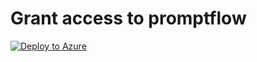# Grant access to promptflow
[![Deploy to Azure](https://aka.ms/deploytoazurebutton)](https%3A%2F%2Fgithub.com%2Fcloga%2Fazure-quickstart-templates%2Fblob%2Flochen%2Fpromptflow%2Fquickstarts%2Fmicrosoft.machinelearningservices%2Fmachine-learning-prompt-flow%2Fassign-custom-role%2Fazuredeploy.json)
